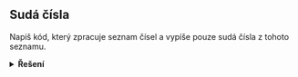 ## Sudá čísla

Napiš kód, který zpracuje seznam čísel a vypíše pouze sudá čísla z tohoto seznamu.

<details>
<summary><b>Řešení</b></summary>


```python
for cislo in [1, 2, 100, 3, 4]:
    if cislo % 2 == 0:
        print(cislo)
```

</details>
